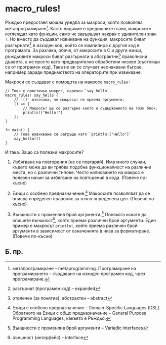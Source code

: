# macro_rules!

Ръждьо предоставя мощна уредба за макроси, която позволява
метапрограмиране[^metaprogramming]. Както видяхме в предишните глави, макросите
изглеждат като функции, само че завършват накрая с удивителен знак `!`. Но
вместо да създават извикване на функция, макросите биват разгърнати[^expanded]
в изходен код, който се компилира с другия код в програмата. За разлика, обаче,
от макросите в C и други езици, ръждьовите макроси биват разгърнати в
абстрактни[^abstract] правописни дървета, а не просто като предварително
обработени низове (състоящи се от програмен код). Така не ви се случват
неочаквани бъгове, например заради предимството на операторите при извикване.

Макроси се създават с помощтта на макроса `macro_rules!`

```rust,editable
// Това е простичък макрос, наречен `say_hello`.
macro_rules! say_hello {
    // `()` означава, че макросът не приема аргументи.
    () => {
        // Макросът ще се разгърне както е съдържанието на този блок.
        println!("Hello!")
    };
}

fn main() {
    // Това извикване се рагръща като `println!("Hello")`
    say_hello!()
}
```

И така. Защо са полезни макросите?

1. Избягване на повторения (не се повтаряй). Има много случаи, където може да
   ви трябва подобна функционалност на различни места, но с различни типове.
   Често написването на макрос е полезен начин за избягване на повторения в
   кода. (Повече по-късно)

2. Езици с особено предназначение.[^DSL] Макросите позволяват да се
   описва определен правопис за точно определена цел. (Повече по-късно)

3. Външности с променлив брой аргументи.[^VI] Понякога искате да опишете
   външност[^interface], която приема различен брой аргументи. Един пример е
   макросът `println!`, който приема различен брой аргументи в зависимост от
   означенията в низа за форматиране. (Повече по-късно)

## Б. пр.

[^metaprogramming]: метапрограмиране – metaprogramming. Програмиране на
  програмирането – създаване на изходен програмен код, чрез програмиране.

[^expanded]: разгърнат (програмен код) – expanded

[^abstract]: отвлечен (за понятие), абстрактен – abstract

[^DSL]: Езици с особено предназначение – Domain-Specific Languages (DSL). Обратното
  на Езици с общо предназначение – General Purpose Programming Languages,
  какъвто е Ръждьо.

[^VI]: Външности с променлив брой аргументи – Variadic interfaces

[^interface]: външност (интерфейс) – interface
